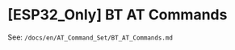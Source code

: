 [ESP32_Only] BT AT Commands
===========================

See: `/docs/en/AT_Command_Set/BT_AT_Commands.md`